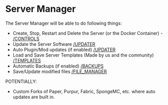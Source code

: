 # Server Manager

The Server Manager will be able to do following things:

- Create, Stop, Restart and Delete the Server (or the Docker Container) - [/CONTROLS](CONTROLS.md)
- Update the Server Software [/UPDATER](UPDATER.md)
- Auto Plugin/Mod updates (if enabled) [/UPDATER](UPDATER.md)
- Load and Save Server Templates (Made by us and the community) [/TEMPLATES](TEMPLATES.md)
- Automatic Backups (if enabled) [/BACKUPS](BACKUPS.md)
- Save/Update modified files [/FILE_MANAGER](FILE_MANAGER.md)

POTENTIALLY:

- Custom Forks of Paper, Purpur, Fabric, SpongeMC, etc. where auto updates are built in.
